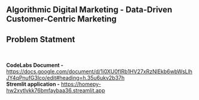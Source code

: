 
## Algorithmic Digital Marketing - Data-Driven Customer-Centric Marketing


## Problem Statment
 <br/>

<b>CodeLabs Document -</b> https://docs.google.com/document/d/1i0XU0fIRb1HV27xRzNlEkb6wbWsLlhJY4qPnufG3lco/edit#heading=h.35u6ukv2b37h<br/>
<b>Stremlit application -</b> https://homepy-hw2xytlvkk76bmfaybaa36.streamlit.app<br/>

